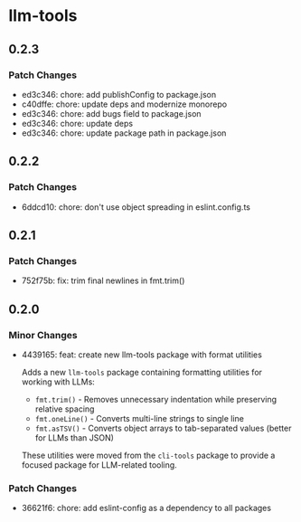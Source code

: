 # llm-tools

## 0.2.3

### Patch Changes

- ed3c346: chore: add publishConfig to package.json
- c40dffe: chore: update deps and modernize monorepo
- ed3c346: chore: add bugs field to package.json
- ed3c346: chore: update deps
- ed3c346: chore: update package path in package.json

## 0.2.2

### Patch Changes

- 6ddcd10: chore: don't use object spreading in eslint.config.ts

## 0.2.1

### Patch Changes

- 752f75b: fix: trim final newlines in fmt.trim()

## 0.2.0

### Minor Changes

- 4439165: feat: create new llm-tools package with format utilities

  Adds a new `llm-tools` package containing formatting utilities for working with LLMs:
  - `fmt.trim()` - Removes unnecessary indentation while preserving relative spacing
  - `fmt.oneLine()` - Converts multi-line strings to single line
  - `fmt.asTSV()` - Converts object arrays to tab-separated values (better for LLMs than JSON)

  These utilities were moved from the `cli-tools` package to provide a focused package for LLM-related tooling.

### Patch Changes

- 36621f6: chore: add eslint-config as a dependency to all packages
